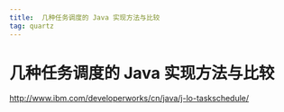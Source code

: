 ```yaml
---
title:  几种任务调度的 Java 实现方法与比较
tag: quartz
---
```

<!-- toc -->
#  几种任务调度的 Java 实现方法与比较

http://www.ibm.com/developerworks/cn/java/j-lo-taskschedule/

